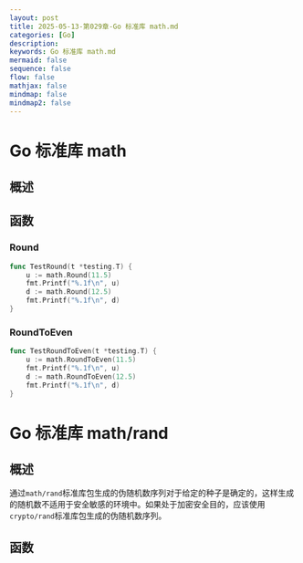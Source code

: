 ```yaml
---
layout: post
title: 2025-05-13-第029章-Go 标准库 math.md
categories: [Go]
description: 
keywords: Go 标准库 math.md
mermaid: false
sequence: false
flow: false
mathjax: false
mindmap: false
mindmap2: false
---
```

# Go 标准库 math

## 概述

## 函数

### Round

```go
func TestRound(t *testing.T) {
    u := math.Round(11.5)
    fmt.Printf("%.1f\n", u)
    d := math.Round(12.5)
    fmt.Printf("%.1f\n", d)
}
```



### RoundToEven

```go
func TestRoundToEven(t *testing.T) {
    u := math.RoundToEven(11.5)
    fmt.Printf("%.1f\n", u)
    d := math.RoundToEven(12.5)
    fmt.Printf("%.1f\n", d)
}
```



# Go 标准库 math/rand

## 概述

通过`math/rand`标准库包生成的伪随机数序列对于给定的种子是确定的，这样生成的随机数不适用于安全敏感的环境中。如果处于加密安全目的，应该使用`crypto/rand`标准库包生成的伪随机数序列。



## 函数